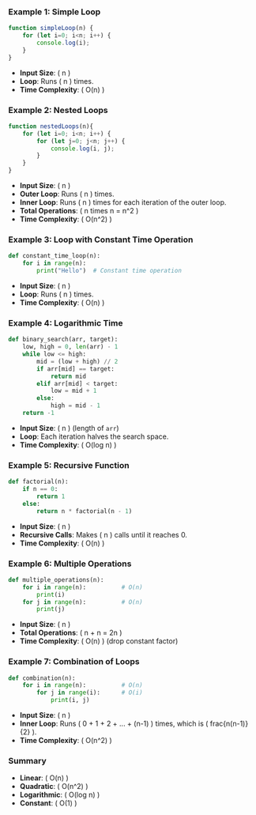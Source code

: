 
### Example 1: Simple Loop
```js
function simpleLoop(n) {
	for (let i=0; i<n; i++) {
		console.log(i);
	}
}
```
- **Input Size**: ( n )
- **Loop**: Runs ( n ) times.
- **Time Complexity**: ( O(n) )

### Example 2: Nested Loops
```js
function nestedLoops(n){
	for (let i=0; i<n; i++) {
		for (let j=0; j<n; j++) {
			console.log(i, j);
		}
	}
}
```
- **Input Size**: ( n )
- **Outer Loop**: Runs ( n ) times.
- **Inner Loop**: Runs ( n ) times for each iteration of the outer loop.
- **Total Operations**: ( n times n = n^2 )
- **Time Complexity**: ( O(n^2) )

### Example 3: Loop with Constant Time Operation
```python
def constant_time_loop(n):
    for i in range(n):
        print("Hello")  # Constant time operation
```
- **Input Size**: ( n )
- **Loop**: Runs ( n ) times.
- **Time Complexity**: ( O(n) )

### Example 4: Logarithmic Time
```python
def binary_search(arr, target):
    low, high = 0, len(arr) - 1
    while low <= high:
        mid = (low + high) // 2
        if arr[mid] == target:
            return mid
        elif arr[mid] < target:
            low = mid + 1
        else:
            high = mid - 1
    return -1
```
- **Input Size**: ( n ) (length of `arr`)
- **Loop**: Each iteration halves the search space.
- **Time Complexity**: ( O(log n) )

### Example 5: Recursive Function
```python
def factorial(n):
    if n == 0:
        return 1
    else:
        return n * factorial(n - 1)
```
- **Input Size**: ( n )
- **Recursive Calls**: Makes ( n ) calls until it reaches 0.
- **Time Complexity**: ( O(n) )

### Example 6: Multiple Operations
```python
def multiple_operations(n):
    for i in range(n):          # O(n)
        print(i)
    for j in range(n):          # O(n)
        print(j)
```
- **Input Size**: ( n )
- **Total Operations**: ( n + n = 2n )
- **Time Complexity**: ( O(n) ) (drop constant factor)

### Example 7: Combination of Loops
```python
def combination(n):
    for i in range(n):          # O(n)
        for j in range(i):      # O(i)
            print(i, j)
```
- **Input Size**: ( n )
- **Inner Loop**: Runs ( 0 + 1 + 2 + ... + (n-1) ) times, which is ( frac{n(n-1)}{2} ).
- **Time Complexity**: ( O(n^2) )

### Summary
- **Linear**: ( O(n) )
- **Quadratic**: ( O(n^2) )
- **Logarithmic**: ( O(log n) )
- **Constant**: ( O(1) )
